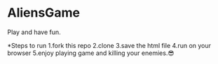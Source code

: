 # AliensGame
Play and have fun.

*Steps to run 
1.fork this repo
2.clone 
3.save the html file
4.run on your browser
5.enjoy playing game and killing your enemies.😎
